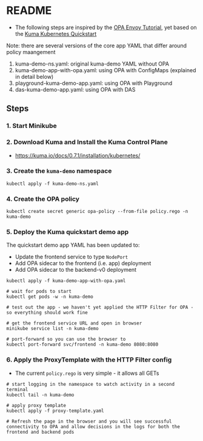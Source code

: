 # README
* The following steps are inspired by the [OPA Envoy Tutorial](https://www.openpolicyagent.org/docs/latest/envoy-authorization/), yet based on the [Kuma Kubernetes Quickstart](https://kuma.io/docs/0.7.1/quickstart/kubernetes/)

Note: there are several versions of the core app YAML that differ around policy maangement
1. kuma-demo-ns.yaml: original kuma-demo YAML without OPA
1. kuma-demo-app-with-opa.yaml: using OPA with ConfigMaps (explained in detail below)
1. playground-kuma-demo-app.yaml: using OPA with Playground
1. das-kuma-demo-app.yaml: using OPA with DAS

## Steps

### 1. Start Minikube

### 2. Download Kuma and Install the Kuma Control Plane
* https://kuma.io/docs/0.7.1/installation/kubernetes/

### 3. Create the `kuma-demo` namespace
```
kubectl apply -f kuma-demo-ns.yaml
```

### 4. Create the OPA policy
```
kubectl create secret generic opa-policy --from-file policy.rego -n kuma-demo
```

### 5. Deploy the Kuma quickstart demo app
The quickstart demo app YAML has been updated to:
* Update the frontend service to type `NodePort`
* Add OPA sidecar to the frontend (i.e. app) deployment
* Add OPA sidecar to the backend-v0 deployment
```
kubectl apply -f kuma-demo-app-with-opa.yaml

# wait for pods to start
kubectl get pods -w -n kuma-demo

# test out the app - we haven't yet applied the HTTP Filter for OPA - so everything should work fine

# get the frontend service URL and open in browser
minikube service list -n kuma-demo

# port-forward so you can use the browser to
kubectl port-forward svc/frontend -n kuma-demo 8080:8080
```

### 6. Apply the ProxyTemplate with the HTTP Filter config
* The current `policy.rego` is very simple - it allows all GETs
```
# start logging in the namespace to watch activity in a second terminal
kubectl tail -n kuma-demo

# apply proxy template
kubectl apply -f proxy-template.yaml

# Refresh the page in the browser and you will see successful connectivity to OPA and allow decisions in the logs for both the frontend and backend pods
```


